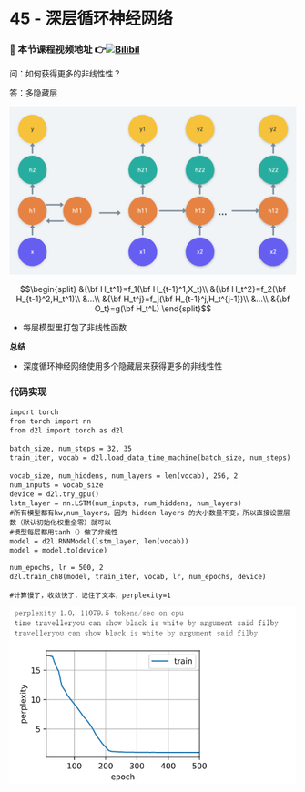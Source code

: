 # 45 - 深层循环神经网络

### 🎦 本节课程视频地址 👉[![Bilibil](https://i0.hdslb.com/bfs/archive/d12bdc5f377444e73ba65e9ee2b27847535aff64.jpg@640w_400h_100Q_1c.webp)](https://www.bilibili.com/video/BV1JM4y1T7N4)

问：如何获得更多的非线性性？

答：多隐藏层

![](\Images/045-01.png)

$$\begin{split}
&{\bf H_t^1}=f_1(\bf H_{t-1}^1,X_t)\\
&{\bf H_t^2}=f_2(\bf H_{t-1}^2,H_t^1)\\
&...\\
&{\bf H_t^j}=f_j(\bf H_{t-1}^j,H_t^{j-1})\\
&...\\
&{\bf O_t}=g(\bf H_t^L)
\end{split}$$

- 每层模型里打包了非线性函数

**总结**

- 深度循环神经网络使用多个隐藏层来获得更多的非线性性

### 代码实现

```
import torch
from torch import nn
from d2l import torch as d2l

batch_size, num_steps = 32, 35
train_iter, vocab = d2l.load_data_time_machine(batch_size, num_steps)

vocab_size, num_hiddens, num_layers = len(vocab), 256, 2
num_inputs = vocab_size
device = d2l.try_gpu()
lstm_layer = nn.LSTM(num_inputs, num_hiddens, num_layers)
#所有模型都有kw,num_layers，因为 hidden layers 的大小数量不变，所以直接设置层数（默认初始化权重全零）就可以
#模型每层都用tanh（）做了非线性
model = d2l.RNNModel(lstm_layer, len(vocab))
model = model.to(device)
```

```
num_epochs, lr = 500, 2
d2l.train_ch8(model, train_iter, vocab, lr, num_epochs, device)

#计算慢了，收敛快了，记住了文本，perplexity=1
```
![](Images/045-02.png)